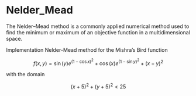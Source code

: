 # Nelder_Mead
The Nelder–Mead method is a commonly applied numerical method used to find the minimum or maximum of an objective function in a multidimensional space.

Implementation Nelder-Mead method for the Mishra’s Bird function 

$$f(x,y)=\sin(y)e^{(1−\cos x)^2} +\cos(x)e^{(1−\sin y)^2} +(x−y)^2$$

with the domain 

$$(x+5)^2+(y+5)^2 < 25$$
